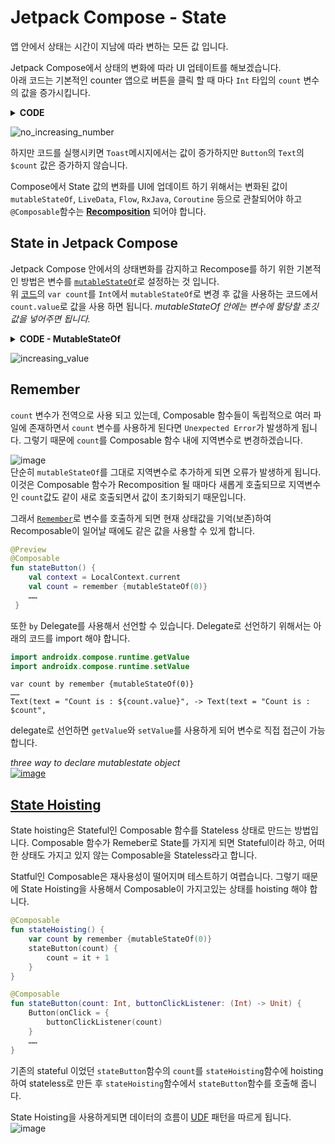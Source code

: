 # Jetpack Compose - State 
앱 안에서 상태는 시간이 지남에 따라 변하는 모든 값 입니다. 

Jetpack Compose에서 상태의 변화에 따라 UI 업테이트를 해보겠습니다. <br>
아래 코드는 기본적인 counter 앱으로 버튼을 클릭 할 때 마다 `Int` 타입의 `count` 변수의 값을 증가시킵니다. 

<details id="dt1">
  <summary> <b>CODE</b> </summary>
  
```kotlin 
  class ComposeStateActivity : ComponentActivity() {
    override fun onCreate(savedInstanceState: Bundle?) {
        super.onCreate(savedInstanceState)
        setContent {
            JetpackComposeFundamentalsTheme {
                Column(
                    modifier = Modifier.fillMaxSize(),
                    verticalArrangement = Arrangement.Center,
                    horizontalAlignment = Alignment.CenterHorizontally
                ) {
                    stateButton()
                }
            }
        }
    }
}

var count = 0

@Preview
@Composable
fun stateButton() {
    val context = LocalContext.current
    Button(onClick = {
        count += 1
        Toast.makeText(context, "Count is : $count", Toast.LENGTH_LONG).show()
    },
        contentPadding = PaddingValues(16.dp),
        border = BorderStroke(3.dp, Color.Black),
        colors = ButtonDefaults.textButtonColors(
            backgroundColor = Color.DarkGray,
            contentColor = Color.White
        )
    ) {
        Text(text = "Count is : $count",
            style = MaterialTheme.typography.h3,
            modifier = Modifier.padding(5.dp)
        )

    }
}
```  
</details>

![no_increasing_number](https://user-images.githubusercontent.com/55622345/173469732-43ebe380-1b02-4841-824e-6bf3e385d429.png)

하지만 코드를 실행시키면 `Toast`메시지에서는 값이 증가하지만 `Button`의 `Text`의 `$count` 값은 증가하지 않습니다. 

Compose에서 State 값의 변화를 UI에 업데이트 하기 위해서는 변화된 값이 `mutableStateOf`, `LiveData`, `Flow`, `RxJava`, `Coroutine` 등으로 관찰되어야 하고 
`@Composable`함수는 [**Recomposition**](https://developer.android.com/jetpack/compose/mental-model#recomposition) 되어야 합니다. 

## State in Jetpack Compose

Jetpack Compose 안에서의 상태변화를 감지하고 Recompose를 하기 위한 기본적인 방법은 변수를 [`mutableStateOf`](https://developer.android.com/reference/kotlin/androidx/compose/runtime/package-summary#mutableStateOf(kotlin.Any,androidx.compose.runtime.SnapshotMutationPolicy))로 설정하는 것 입니다. <br>
위 [코드](#user-content-dt1)의 `var count`를 `Int`에서 `mutableStateOf`로 변경 후 값을 사용하는 코드에서 `count.value`로 값을 사용 하면 됩니다. 
*mutableStateOf 안에는 변수에 할당할 초깃값을 넣어주면 됩니다.*
<details id="dt2">
  <summary> <b>CODE - MutableStateOf</b> </summary>
  
```kotlin 
var count = mutableStateOf(0)

@Preview
@Composable
fun stateButton() {
    val context = LocalContext.current
    Button(onClick = {
        count.value = count.value + 1
        Toast.makeText(context, "Count is : ${count.value}", Toast.LENGTH_LONG).show()
    },
        contentPadding = PaddingValues(16.dp),
        border = BorderStroke(3.dp, Color.Black),
        colors = ButtonDefaults.textButtonColors(
            backgroundColor = Color.DarkGray,
            contentColor = Color.White
        )
    ) {
        Text(text = "Count is : ${count.value}",
            style = MaterialTheme.typography.h3,
            modifier = Modifier.padding(5.dp)
        )

    }
}
```  
</details>

![increasing_value](https://user-images.githubusercontent.com/55622345/173471670-dc46849d-3a4c-4416-9327-46422287d347.png)


## Remember 
`count` 변수가 전역으로 사용 되고 있는데, Composable 함수들이 독립적으로 여러 파일에 존재하면서 `count` 변수를 사용하게 된다면 `Unexpected Error`가 발생하게 됩니다. 그렇기 때문에 `count`를 Composable 함수 내에 지역변수로 변경하겠습니다. 

![image](https://user-images.githubusercontent.com/55622345/173473002-ff43f570-b108-4849-92dc-30a813732038.png) <br>
단순히 `mutableStateOf`를 그대로 지역변수로 추가하게 되면 오류가 발생하게 됩니다. 
이것은 Composable 함수가 Recomposition 될 때마다 새롭게 호출되므로 지역변수인 `count`값도 같이 새로 호출되면서 값이 초기화되기 때문입니다. 

그래서 [`Remember`](https://developer.android.com/reference/kotlin/androidx/compose/runtime/package-summary#remember(kotlin.Function0))로 변수를 호출하게 되면 현재 상태값을 기억(보존)하여 Recomposable이 일어날 때에도 같은 값을 사용할 수 있게 합니다. 

```kotlin 
@Preview
@Composable
fun stateButton() {
    val context = LocalContext.current
    val count = remember {mutableStateOf(0)}
    ……
 }   
```

또한 `by` Delegate를 사용해서 선언할 수 있습니다. Delegate로 선언하기 위해서는 아래의 코드를 import 해야 합니다. 
```kotlin
import androidx.compose.runtime.getValue
import androidx.compose.runtime.setValue
```
```koltin
var count by remember {mutableStateOf(0)}
……
Text(text = "Count is : ${count.value}", -> Text(text = "Count is : $count",
```
delegate로 선언하면 `getValue`와 `setValue`를 사용하게 되어 변수로 직접 접근이 가능합니다. 




*three way to declare mutablestate object* <br>
[![image](https://user-images.githubusercontent.com/55622345/173713529-662cbe12-fe63-4101-88d4-150210cbc806.png)
](https://developer.android.com/jetpack/compose/state#state-in-composables)


## [State Hoisting](https://developer.android.com/jetpack/compose/state#state-hoisting)
State hoisting은 Stateful인 Composable 함수를 Stateless 상태로 만드는 방법입니다. 
Composable 함수가 Remeber로 State를 가지게 되면 Stateful이라 하고, 어떠한 상태도 가지고 있지 않는 Composable을 Stateless라고 합니다. 

Statful인 Composable은 재사용성이 떨어지며 테스트하기 여렵습니다. 그렇기 때문에 State Hoisting을 사용해서 Composable이 가지고있는 상태를 hoisting 해야 합니다. 
```kotlin 
@Composable
fun stateHoisting() {
    var count by remember {mutableStateOf(0)}
    stateButton(count) {
        count = it + 1
    }
}

@Composable
fun stateButton(count: Int, buttonClickListener: (Int) -> Unit) {
    Button(onClick = {
        buttonClickListener(count)
    }
    ……
}
```
기존의 stateful 이었던 `stateButton`함수의 `count`를 `stateHoisting`함수에 hoisting 하여 stateless로 만든 후 `stateHoisting`함수에서 `stateButton`함수를 호출해 줍니다. 

State Hoisting을 사용하게되면 데이터의 흐름이 [UDF](https://developer.android.com/jetpack/compose/architecture#udf) 패턴을 따르게 됩니다. <br>
![image](https://user-images.githubusercontent.com/55622345/173723911-2bb3aa59-a398-43d9-b57b-8dc28fee7679.png)

